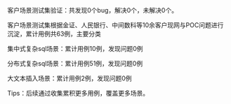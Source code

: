 客户场景测试集验证：共发现0个bug，解决0个，未解决0个。

客户场景测试集根据金证、人民银行、中间数科等10余客户现网与POC问题进行沉淀，累计用例共63例，主要分类

集中式复杂sql场景：累计用例10例，发现问题0例

分布式复杂sql场景：累计用例51例，发现问题0例

大文本插入场景：累计用例2例，发现问题0例

Tips：后续通过收集累积更多用例，覆盖更多场景。

